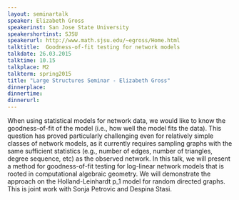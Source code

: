 ```yaml
---
layout: seminartalk
speaker: Elizabeth Gross
speakerinst: San Jose State University
speakershortinst: SJSU
speakerurl: http://www.math.sjsu.edu/~egross/Home.html
talktitle:  Goodness-of-fit testing for network models
talkdate: 26.03.2015
talktime: 10.15
talkplace: M2
talkterm: spring2015
title: "Large Structures Seminar - Elizabeth Gross"
dinnerplace: 
dinnertime: 
dinnerurl: 
---
```


When using statistical models for network data, we would like to know the goodness-of-fit of the model (i.e., how well the model fits the data).  This question has proved particularly challenging even for relatively simple classes of network models, as it currently requires sampling graphs
with the same sufficient statistics (e.g., number of edges, number of triangles, degree sequence, etc) as the observed network.  In this talk, we will present a method for goodness-of-fit testing for log-linear network models that is rooted in computational algebraic geometry. We will demonstrate the approach on the Holland-Leinhardt p_1 model for random directed graphs. This is joint work with Sonja Petrovic and Despina Stasi.
